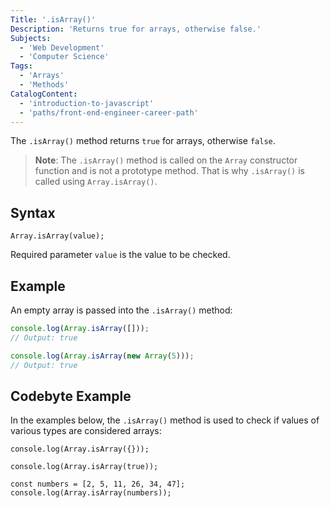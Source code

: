 ```yaml
---
Title: '.isArray()'
Description: 'Returns true for arrays, otherwise false.'
Subjects:
  - 'Web Development'
  - 'Computer Science'
Tags:
  - 'Arrays'
  - 'Methods'
CatalogContent:
  - 'introduction-to-javascript'
  - 'paths/front-end-engineer-career-path'
---
```


The `.isArray()` method returns `true` for arrays, otherwise `false`.

> **Note**: The `.isArray()` method is called on the `Array` constructor function and is not a prototype method. That is why `.isArray()` is called using `Array.isArray()`.

## Syntax

```pseudo
Array.isArray(value);
```

Required parameter `value` is the value to be checked.

## Example

An empty array is passed into the `.isArray()` method:

```js
console.log(Array.isArray([]));
// Output: true

console.log(Array.isArray(new Array(5)));
// Output: true
```

## Codebyte Example

In the examples below, the `.isArray()` method is used to check if values of various types are considered arrays:

```codebyte/javascript
console.log(Array.isArray({}));

console.log(Array.isArray(true));

const numbers = [2, 5, 11, 26, 34, 47];
console.log(Array.isArray(numbers));
```
